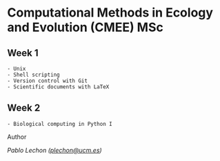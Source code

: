 # Computational Methods in Ecology and Evolution (CMEE) MSc


## Week 1

	- Unix
	- Shell scripting
	- Version control with Git
	- Scientific documents with LaTeX

## Week 2 

	- Biological computing in Python I


Author

*Pablo Lechon (plechon@ucm.es)*



